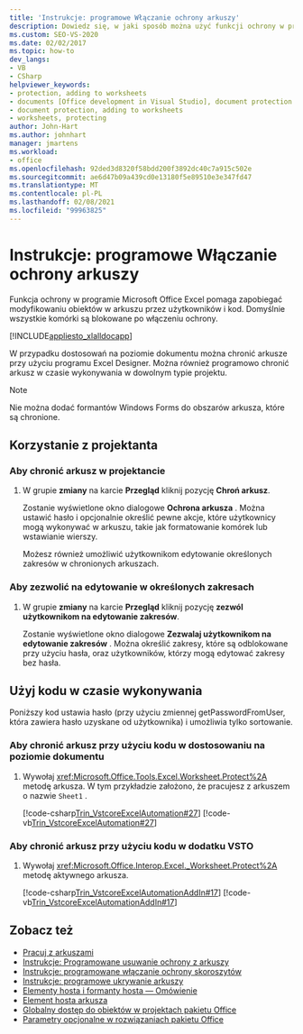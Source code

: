 ```yaml
---
title: 'Instrukcje: programowe Włączanie ochrony arkuszy'
description: Dowiedz się, w jaki sposób można użyć funkcji ochrony w programie Microsoft Excel, aby uniemożliwić użytkownikom i kodowi modyfikowanie obiektów w arkuszu.
ms.custom: SEO-VS-2020
ms.date: 02/02/2017
ms.topic: how-to
dev_langs:
- VB
- CSharp
helpviewer_keywords:
- protection, adding to worksheets
- documents [Office development in Visual Studio], document protection
- document protection, adding to worksheets
- worksheets, protecting
author: John-Hart
ms.author: johnhart
manager: jmartens
ms.workload:
- office
ms.openlocfilehash: 92ded3d8320f58bdd200f3892dc40c7a915c502e
ms.sourcegitcommit: ae6d47b09a439cd0e13180f5e89510e3e347fd47
ms.translationtype: MT
ms.contentlocale: pl-PL
ms.lasthandoff: 02/08/2021
ms.locfileid: "99963825"
---
```

# <a name="how-to-programmatically-protect-worksheets"></a>Instrukcje: programowe Włączanie ochrony arkuszy
  Funkcja ochrony w programie Microsoft Office Excel pomaga zapobiegać modyfikowaniu obiektów w arkuszu przez użytkowników i kod. Domyślnie wszystkie komórki są blokowane po włączeniu ochrony.

 [!INCLUDE[appliesto_xlalldocapp](../vsto/includes/appliesto-xlalldocapp-md.md)]

 W przypadku dostosowań na poziomie dokumentu można chronić arkusze przy użyciu programu Excel Designer. Można również programowo chronić arkusz w czasie wykonywania w dowolnym typie projektu.

> [!NOTE]
> Nie można dodać formantów Windows Forms do obszarów arkusza, które są chronione.

## <a name="use-the-designer"></a>Korzystanie z projektanta

### <a name="to-protect-a-worksheet-in-the-designer"></a>Aby chronić arkusz w projektancie

1. W grupie **zmiany** na karcie **Przegląd** kliknij pozycję **Chroń arkusz**.

    Zostanie wyświetlone okno dialogowe **Ochrona arkusza** . Można ustawić hasło i opcjonalnie określić pewne akcje, które użytkownicy mogą wykonywać w arkuszu, takie jak formatowanie komórek lub wstawianie wierszy.

   Możesz również umożliwić użytkownikom edytowanie określonych zakresów w chronionych arkuszach.

### <a name="to-allow-editing-in-specific-ranges"></a>Aby zezwolić na edytowanie w określonych zakresach

1. W grupie **zmiany** na karcie **Przegląd** kliknij pozycję **zezwól użytkownikom na edytowanie zakresów**.

     Zostanie wyświetlone okno dialogowe **Zezwalaj użytkownikom na edytowanie zakresów** . Można określić zakresy, które są odblokowane przy użyciu hasła, oraz użytkowników, którzy mogą edytować zakresy bez hasła.

## <a name="use-code-at-run-time"></a>Użyj kodu w czasie wykonywania
 Poniższy kod ustawia hasło (przy użyciu zmiennej getPasswordFromUser, która zawiera hasło uzyskane od użytkownika) i umożliwia tylko sortowanie.

### <a name="to-protect-a-worksheet-by-using-code-in-a-document-level-customization"></a>Aby chronić arkusz przy użyciu kodu w dostosowaniu na poziomie dokumentu

1. Wywołaj <xref:Microsoft.Office.Tools.Excel.Worksheet.Protect%2A> metodę arkusza. W tym przykładzie założono, że pracujesz z arkuszem o nazwie `Sheet1` .

     [!code-csharp[Trin_VstcoreExcelAutomation#27](../vsto/codesnippet/CSharp/Trin_VstcoreExcelAutomationCS/Sheet1.cs#27)]
     [!code-vb[Trin_VstcoreExcelAutomation#27](../vsto/codesnippet/VisualBasic/Trin_VstcoreExcelAutomation/Sheet1.vb#27)]

### <a name="to-protect-a-worksheet-by-using-code-in-a-vsto-add-in"></a>Aby chronić arkusz przy użyciu kodu w dodatku VSTO

1. Wywołaj <xref:Microsoft.Office.Interop.Excel._Worksheet.Protect%2A> metodę aktywnego arkusza.

     [!code-csharp[Trin_VstcoreExcelAutomationAddIn#17](../vsto/codesnippet/CSharp/trin_vstcoreexcelautomationaddin/ThisAddIn.cs#17)]
     [!code-vb[Trin_VstcoreExcelAutomationAddIn#17](../vsto/codesnippet/VisualBasic/trin_vstcoreexcelautomationaddin/ThisAddIn.vb#17)]

## <a name="see-also"></a>Zobacz też
- [Pracuj z arkuszami](../vsto/working-with-worksheets.md)
- [Instrukcje: Programowane usuwanie ochrony z arkuszy](../vsto/how-to-programmatically-remove-protection-from-worksheets.md)
- [Instrukcje: programowane włączanie ochrony skoroszytów](../vsto/how-to-programmatically-protect-workbooks.md)
- [Instrukcje: programowe ukrywanie arkuszy](../vsto/how-to-programmatically-hide-worksheets.md)
- [Elementy hosta i formanty hosta — Omówienie](../vsto/host-items-and-host-controls-overview.md)
- [Element hosta arkusza](../vsto/worksheet-host-item.md)
- [Globalny dostęp do obiektów w projektach pakietu Office](../vsto/global-access-to-objects-in-office-projects.md)
- [Parametry opcjonalne w rozwiązaniach pakietu Office](../vsto/optional-parameters-in-office-solutions.md)
